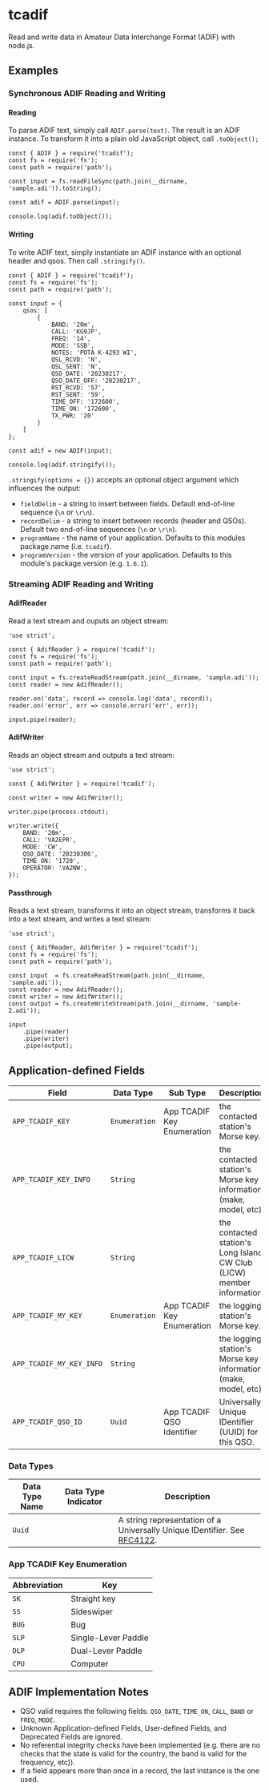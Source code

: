 # tcadif

Read and write data in Amateur Data Interchange Format (ADIF) with node.js.

## Examples

### Synchronous ADIF Reading and Writing

#### Reading

To parse ADIF text, simply call `ADIF.parse(text)`. The result is an ADIF
instance. To transform it into a plain old JavaScript object, call `.toObject();`

```
const { ADIF } = require('tcadif');
const fs = require('fs');
const path = require('path');

const input = fs.readFileSync(path.join(__dirname, 'sample.adi')).toString();

const adif = ADIF.parse(input);

console.log(adif.toObject());
```

#### Writing

To write ADIF text, simply instantiate an ADIF instance with an optional header
and qsos. Then call `.stringify()`.

```
const { ADIF } = require('tcadif');
const fs = require('fs');
const path = require('path');

const input = {
    qsos: [
        {
            BAND: '20m',
            CALL: 'KG9JP',
            FREQ: '14',
            MODE: 'SSB',
            NOTES: 'POTA K-4293 WI',
            QSL_RCVD: 'N',
            QSL_SENT: 'N',
            QSO_DATE: '20230217',
            QSO_DATE_OFF: '20230217',
            RST_RCVD: '57',
            RST_SENT: '59',
            TIME_OFF: '172600',
            TIME_ON: '172600',
            TX_PWR: '20'
        }
    ]
};

const adif = new ADIF(input);

console.log(adif.stringify());
```

`.stringify(options = {})` accepts an optional object argument which influences the output:

- `fieldDelim` - a string to insert between fields. Default end-of-line sequence (`\n` or `\r\n`).
- `recordDelim` - a string to insert between records (header and QSOs). Default two end-of-line sequences (`\n` or `\r\n`).
- `programName` - the name of your application. Defaults to this modules package.name (i.e. `tcadif`).
- `programVersion` - the version of your application. Defaults to this module's package.version (e.g. `1.6.1`).

### Streaming ADIF Reading and Writing

#### AdifReader

Read a text stream and ouputs an object stream:

```
'use strict';

const { AdifReader } = require('tcadif');
const fs = require('fs');
const path = require('path');

const input = fs.createReadStream(path.join(__dirname, 'sample.adi'));
const reader = new AdifReader();

reader.on('data', record => console.log('data', record));
reader.on('error', err => console.error('err', err));

input.pipe(reader);
```

#### AdifWriter

Reads an object stream and outputs a text stream:

```
'use strict';

const { AdifWriter } = require('tcadif');

const writer = new AdifWriter();

writer.pipe(process.stdout);

writer.write({
    BAND: '20m',
    CALL: 'VA2EPR',
    MODE: 'CW',
    QSO_DATE: '20230306',
    TIME_ON: '1728',
    OPERATOR: 'VA2NW',
});
```

#### Passthrough

Reads a text stream, transforms it into an object stream, transforms it
back into a text stream, and writes a text stream:

```
'use strict';

const { AdifReader, AdifWriter } = require('tcadif');
const fs = require('fs');
const path = require('path');

const input  = fs.createReadStream(path.join(__dirname, 'sample.adi'));
const reader = new AdifReader();
const writer = new AdifWriter();
const output = fs.createWriteStream(path.join(__dirname, 'sample-2.adi'));

input
    .pipe(reader)
    .pipe(writer)
    .pipe(output);
```

## Application-defined Fields

| Field | Data Type | Sub Type | Description |
|------------|------|-----|----|
| `APP_TCADIF_KEY` | `Enumeration` | App TCADIF Key Enumeration | the contacted station's Morse key. |
| `APP_TCADIF_KEY_INFO` | `String` |  | the contacted station's Morse key information (make, model, etc). |
| `APP_TCADIF_LICW` | `String` |   | the contacted station's Long Island CW Club (LICW) member information. |
| `APP_TCADIF_MY_KEY` | `Enumeration` | App TCADIF Key Enumeration | the logging station's Morse key. |
| `APP_TCADIF_MY_KEY_INFO` | `String` |  | the logging station's Morse key information (make, model, etc). |
| `APP_TCADIF_QSO_ID` | `Uuid` | App TCADIF QSO Identifier | Universally Unique IDentifier (UUID) for this QSO. |

### Data Types

| Data Type Name | Data Type Indicator | Description |
|----------------|---------------------|-------------|
| `Uuid` | | A string representation of a Universally Unique IDentifier. See [RFC4122](https://datatracker.ietf.org/doc/html/rfc4122). |

### App TCADIF Key Enumeration

| Abbreviation | Key |
|------|-------------|
| `SK` | Straight key |
| `SS` | Sideswiper |
| `BUG` | Bug |
| `SLP` | Single-Lever Paddle |
| `DLP` | Dual-Lever Paddle |
| `CPU` | Computer |

## ADIF Implementation Notes

- QSO valid requires the following fields: `QSO_DATE`, `TIME_ON`, `CALL`, `BAND` or `FREQ`, `MODE`.
- Unknown Application-defined Fields, User-defined Fields, and Deprecated Fields are ignored.
- No referential integrity checks have been implemented (e.g. there are no checks that the state is valid for the country, the band is valid for the frequency, etc)).
- If a field appears more than once in a record, the last instance is the one used.
